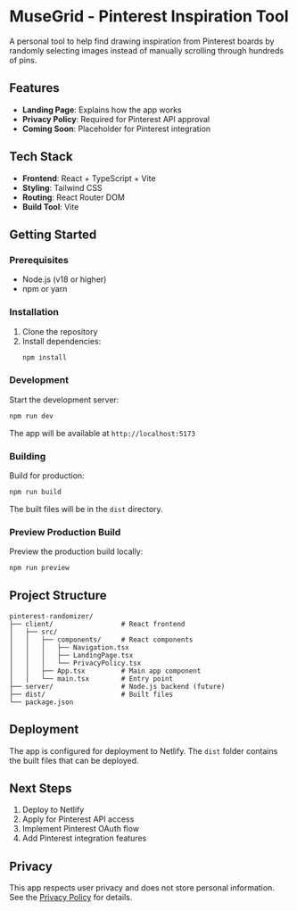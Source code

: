 # MuseGrid - Pinterest Inspiration Tool

A personal tool to help find drawing inspiration from Pinterest boards by randomly selecting images instead of manually scrolling through hundreds of pins.

## Features

- **Landing Page**: Explains how the app works
- **Privacy Policy**: Required for Pinterest API approval
- **Coming Soon**: Placeholder for Pinterest integration

## Tech Stack

- **Frontend**: React + TypeScript + Vite
- **Styling**: Tailwind CSS
- **Routing**: React Router DOM
- **Build Tool**: Vite

## Getting Started

### Prerequisites

- Node.js (v18 or higher)
- npm or yarn

### Installation

1. Clone the repository
2. Install dependencies:
   ```bash
   npm install
   ```

### Development

Start the development server:
```bash
npm run dev
```

The app will be available at `http://localhost:5173`

### Building

Build for production:
```bash
npm run build
```

The built files will be in the `dist` directory.

### Preview Production Build

Preview the production build locally:
```bash
npm run preview
```

## Project Structure

```
pinterest-randomizer/
├── client/                 # React frontend
│   ├── src/
│   │   ├── components/     # React components
│   │   │   ├── Navigation.tsx
│   │   │   ├── LandingPage.tsx
│   │   │   └── PrivacyPolicy.tsx
│   │   ├── App.tsx         # Main app component
│   │   └── main.tsx        # Entry point
├── server/                 # Node.js backend (future)
├── dist/                   # Built files
└── package.json
```

## Deployment

The app is configured for deployment to Netlify. The `dist` folder contains the built files that can be deployed.

## Next Steps

1. Deploy to Netlify
2. Apply for Pinterest API access
3. Implement Pinterest OAuth flow
4. Add Pinterest integration features

## Privacy

This app respects user privacy and does not store personal information. See the [Privacy Policy](/privacy) for details.
